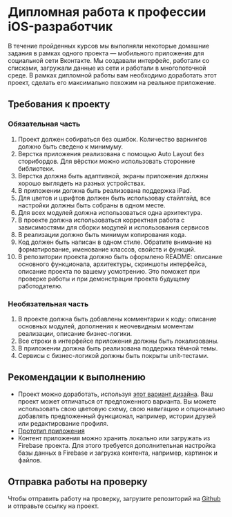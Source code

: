 # Дипломная работа к профессии iOS-разработчик

В течение пройденных курсов мы выполняли некоторые домашние задания в рамках одного проекта — мобильного приложения для социальной сети Вконтакте. Мы создавали интерфейс, работали со списками, загружали данные из сети и работали в многопоточной среде. В рамках дипломной работы вам необходимо доработать этот проект, сделать его максимально похожим на реальное приложение.

## Требования к проекту

### Обязательная часть

1. Проект должен собираться без ошибок. Количество варнингов должно быть сведено к минимуму.
2. Верстка приложения реализована с помощью Auto Layout без сторибордов. Для вёрстки можно использовать сторонние библиотеки.
3. Верстка должна быть адаптивной, экраны приложения должны хорошо выглядеть на разных устройствах.
4. В приложении должна быть реализована поддержка iPad.
5. Для цветов и шрифтов должен быть использоваy стайлгайд, все настройки должны быть собраны в одном месте.
6. Для всех модулей должна использоваться одна архитектура.
7. В проекте должна использоваться корректная работа с зависимостями для сборки модулей и использования сервисов
8. В реализации должно быть минимум копирования кода.
9. Код должен быть написан в одном стиле. Обратите внимание на форматирование, именование классов, свойств и функций.
10. В репозитории проекта должно быть оформлено README: описание основного функционала, архитектуры, скриншоты интерфейса, описание проекта по вашему усмотрению. Это поможет при проверке работы и при демонстрации проекта будущему работодателю.

### Необязательная часть

1. В проекте должна быть добавлены комментарии к коду: описание основных модулей, дополнения к неочевидным моментам реализации, описание бизнес-логики.
2. Все строки в интерфейсе приложения должны быть локализованы.
3. В приложении должна быть реализована поддержка тёмной темы.
4. Сервисы с бизнес-логикой должны быть покрыты unit-тестами.

## Рекомендации к выполнению

* Проект можно доработать, используя [этот вариант дизайна](https://www.figma.com/file/s1N2cHHSmLScPf5dhDX8Oc/мобильные-приложения?node-id=724%3A2347). Ваш проект может отличаться от предложенного варианта. Вы можете использовать свою цветовую схему, свою навигацию и опционально добавлять предложенный функционал, например, истории друзей или редактирование профиля.
* [Прототип приложения](https://www.figma.com/proto/s1N2cHHSmLScPf5dhDX8Oc/мобильные-приложения?node-id=724%3A2348&scaling=scale-down&page-id=724%3A2347&starting-point-node-id=724%3A2348&show-proto-sidebar=1)
* Контент приложения можно хранить локально или загружать из Firebase проекта. Для этого требуется дополнительная настройка базы данных в Firebase и загрузка контента, например, картинок и файлов.

## Отправка работы на проверку

Чтобы отправить работу на проверку, загрузите репозиторий на [Github](https://github.com/) и отправьте ссылку на проект.
